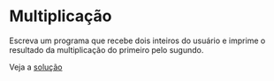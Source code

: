 # Multiplicação

Escreva um programa que recebe dois inteiros do usuário e imprime o resultado da
multiplicação do primeiro pelo sugundo.

Veja a [solução](./solucoes/02-multiplicacao.go)
